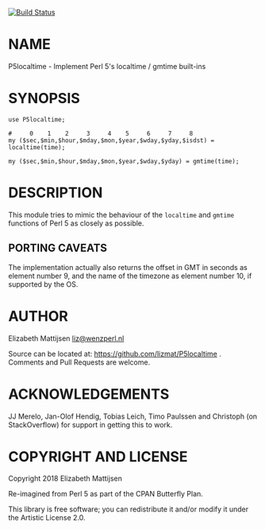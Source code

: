 [![Build Status](https://travis-ci.org/lizmat/P5localtime.svg?branch=master)](https://travis-ci.org/lizmat/P5localtime)

NAME
====

P5localtime - Implement Perl 5's localtime / gmtime built-ins

SYNOPSIS
========

    use P5localtime;

    #     0    1    2     3     4    5     6     7     8
    my ($sec,$min,$hour,$mday,$mon,$year,$wday,$yday,$isdst) = localtime(time);

    my ($sec,$min,$hour,$mday,$mon,$year,$wday,$yday) = gmtime(time);

DESCRIPTION
===========

This module tries to mimic the behaviour of the `localtime` and `gmtime` functions of Perl 5 as closely as possible.

PORTING CAVEATS
---------------

The implementation actually also returns the offset in GMT in seconds as element number 9, and the name of the timezone as element number 10, if supported by the OS.

AUTHOR
======

Elizabeth Mattijsen <liz@wenzperl.nl>

Source can be located at: https://github.com/lizmat/P5localtime . Comments and Pull Requests are welcome.

ACKNOWLEDGEMENTS
================

JJ Merelo, Jan-Olof Hendig, Tobias Leich, Timo Paulssen and Christoph (on StackOverflow) for support in getting this to work.

COPYRIGHT AND LICENSE
=====================

Copyright 2018 Elizabeth Mattijsen

Re-imagined from Perl 5 as part of the CPAN Butterfly Plan.

This library is free software; you can redistribute it and/or modify it under the Artistic License 2.0.

